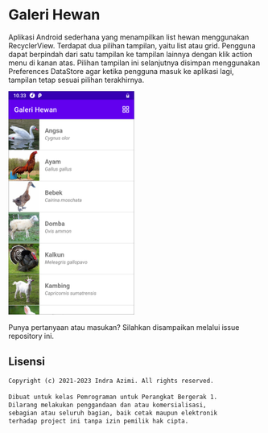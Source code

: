 # Galeri Hewan

Aplikasi Android sederhana yang menampilkan list hewan menggunakan RecyclerView. Terdapat dua pilihan tampilan, yaitu list atau grid. Pengguna dapat berpindah dari satu tampilan ke tampilan lainnya dengan klik action menu di kanan atas. Pilihan tampilan ini selanjutnya disimpan menggunakan Preferences DataStore agar ketika pengguna masuk ke aplikasi lagi, tampilan tetap sesuai pilihan terakhirnya.

<img src="screenshot/main.png" width="250">

Punya pertanyaan atau masukan? Silahkan disampaikan melalui issue repository ini.

## Lisensi

    Copyright (c) 2021-2023 Indra Azimi. All rights reserved.

    Dibuat untuk kelas Pemrograman untuk Perangkat Bergerak 1.
    Dilarang melakukan penggandaan dan atau komersialisasi,
    sebagian atau seluruh bagian, baik cetak maupun elektronik
    terhadap project ini tanpa izin pemilik hak cipta.